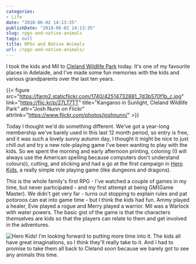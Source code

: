 ```yaml
---
categories:
- Life
date: "2018-06-02 14:13:35"
publishDate: "2018-06-02 14:13:35"
slug: rpgs-and-native-animals
tags: null
title: RPGs and Native Animals
url: /rpgs-and-native-animals/
---
```


I took the kids and Mil to [Cleland Wildlife
Park](http://www.clelandwildlifepark.sa.gov.au/Home) today. It's one of
my favourite places in Adelaide, and I've made some fun memories with
the kids and various grandparents over the last ten years.

{{< figure src="https://farm2.staticflickr.com/1740/42514732881_7d3b570f1b_c.jpg" link="https://flic.kr/p/27LT7TT" title="Kangaroo in Sunlight, Cleland Wildlife Park" attr="Josh Nunn on Flickr" attrlink="https://www.flickr.com/photos/joshnunn/" >}}

Today I thought we'd do something different. We've got a year-long membership
we've barely used in this last 12 month period, so entry is free, and
it was such a lovely sunny autumn day, I thought it might be nice to
just chill out and try a new role-playing game I've been wanting to
play with the kids. So we spent the morning and early afternoon
printing, coloring ((I will always use the American spelling because
computers don't understand colours)), cutting, and sticking and had a
go at the first campaign in [Hero
Kids](https://herokidsrpg.blogspot.com/p/hero-kids-overview.html), a
really simple role playing game (like dungeons and dragons). 

This is the whole family's first RPG - I've watched a couple of games in my time, but never participated - and my first attempt at being GM(Game Master).
We didn't get very far - turns out stopping to explain rules and pat
potoroos can eat into game time - but I think the kids had fun. Ammy
played a healer, Evie played a rogue and Merry played a warrior. Mil was
a Warlock with water powers. The basic gist of the game is that the
characters themselves are kids so that the players can relate to them
and get involved in the adventures.

![Hero Kids!](https://turbo.geekorium.com.au/images/Hero_Kids.jpg) 
I'm looking forward to putting more time into it. The kids all have great imaginations, so I think they'll really take to it. And I had to promise to take them all back to Cleland soon because we barely got to see any animals this time.

